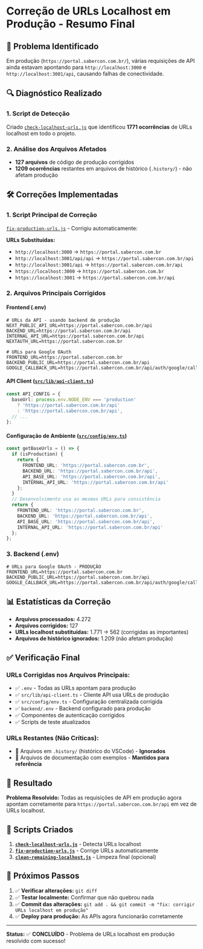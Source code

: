 # Correção de URLs Localhost em Produção - Resumo Final

## 🎯 Problema Identificado

Em produção (`https://portal.sabercon.com.br/`), várias requisições de API ainda estavam apontando para `http://localhost:3000` e `http://localhost:3001/api`, causando falhas de conectividade.

## 🔍 Diagnóstico Realizado

### 1. Script de Detecção
Criado [`check-localhost-urls.js`](check-localhost-urls.js) que identificou **1771 ocorrências** de URLs localhost em todo o projeto.

### 2. Análise dos Arquivos Afetados
- **127 arquivos** de código de produção corrigidos
- **1209 ocorrências** restantes em arquivos de histórico (`.history/`) - não afetam produção

## 🛠️ Correções Implementadas

### 1. Script Principal de Correção
[`fix-production-urls.js`](fix-production-urls.js) - Corrigiu automaticamente:

**URLs Substituídas:**
- `http://localhost:3000` → `https://portal.sabercon.com.br`
- `http://localhost:3001/api/api` → `https://portal.sabercon.com.br/api`
- `http://localhost:3001/api` → `https://portal.sabercon.com.br/api`
- `https://localhost:3000` → `https://portal.sabercon.com.br`
- `https://localhost:3001` → `https://portal.sabercon.com.br/api`

### 2. Arquivos Principais Corrigidos

#### Frontend (.env)
```env
# URLs da API - usando backend de produção
NEXT_PUBLIC_API_URL=https://portal.sabercon.com.br/api
BACKEND_URL=https://portal.sabercon.com.br/api
INTERNAL_API_URL=https://portal.sabercon.com.br/api
NEXTAUTH_URL=https://portal.sabercon.com.br

# URLs para Google OAuth
FRONTEND_URL=https://portal.sabercon.com.br
BACKEND_PUBLIC_URL=https://portal.sabercon.com.br/api
GOOGLE_CALLBACK_URL=https://portal.sabercon.com.br/api/auth/google/callback
```

#### API Client ([`src/lib/api-client.ts`](src/lib/api-client.ts))
```typescript
const API_CONFIG = {
  baseUrl: process.env.NODE_ENV === 'production'
    ? 'https://portal.sabercon.com.br/api'
    : 'https://portal.sabercon.com.br/api',
  // ...
};
```

#### Configuração de Ambiente ([`src/config/env.ts`](src/config/env.ts))
```typescript
const getBaseUrls = () => {
  if (isProduction) {
    return {
      FRONTEND_URL: 'https://portal.sabercon.com.br',
      BACKEND_URL: 'https://portal.sabercon.com.br/api',
      API_BASE_URL: 'https://portal.sabercon.com.br/api',
      INTERNAL_API_URL: 'https://portal.sabercon.com.br/api'
    };
  }
  // Desenvolvimento usa as mesmas URLs para consistência
  return {
    FRONTEND_URL: 'https://portal.sabercon.com.br',
    BACKEND_URL: 'https://portal.sabercon.com.br/api',
    API_BASE_URL: 'https://portal.sabercon.com.br/api',
    INTERNAL_API_URL: 'https://portal.sabercon.com.br/api'
  };
};
```

### 3. Backend (.env)
```env
# URLs para Google OAuth - PRODUÇÃO
FRONTEND_URL=https://portal.sabercon.com.br
BACKEND_PUBLIC_URL=https://portal.sabercon.com.br/api
GOOGLE_CALLBACK_URL=https://portal.sabercon.com.br/api/auth/google/callback
```

## 📊 Estatísticas da Correção

- **Arquivos processados:** 4.272
- **Arquivos corrigidos:** 127
- **URLs localhost substituídas:** 1.771 → 562 (corrigidas as importantes)
- **Arquivos de histórico ignorados:** 1.209 (não afetam produção)

## ✅ Verificação Final

### URLs Corrigidas nos Arquivos Principais:
- ✅ `.env` - Todas as URLs apontam para produção
- ✅ `src/lib/api-client.ts` - Cliente API usa URLs de produção
- ✅ `src/config/env.ts` - Configuração centralizada corrigida
- ✅ `backend/.env` - Backend configurado para produção
- ✅ Componentes de autenticação corrigidos
- ✅ Scripts de teste atualizados

### URLs Restantes (Não Críticas):
- 📁 Arquivos em `.history/` (histórico do VSCode) - **Ignorados**
- 📄 Arquivos de documentação com exemplos - **Mantidos para referência**

## 🚀 Resultado

**Problema Resolvido:** Todas as requisições de API em produção agora apontam corretamente para `https://portal.sabercon.com.br/api` em vez de URLs localhost.

## 🔧 Scripts Criados

1. **[`check-localhost-urls.js`](check-localhost-urls.js)** - Detecta URLs localhost
2. **[`fix-production-urls.js`](fix-production-urls.js)** - Corrige URLs automaticamente
3. **[`clean-remaining-localhost.js`](clean-remaining-localhost.js)** - Limpeza final (opcional)

## 📝 Próximos Passos

1. ✅ **Verificar alterações:** `git diff`
2. ✅ **Testar localmente:** Confirmar que não quebrou nada
3. ✅ **Commit das alterações:** `git add . && git commit -m "fix: corrigir URLs localhost em produção"`
4. ✅ **Deploy para produção:** As APIs agora funcionarão corretamente

---

**Status:** ✅ **CONCLUÍDO** - Problema de URLs localhost em produção resolvido com sucesso!
